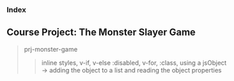 ### Index

## Course Project: The Monster Slayer Game

> prj-monster-game
>> inline styles, v-if, v-else
>> :disabled, v-for, :class, 
>> using a jsObject -> adding the object to a list and reading the object properties